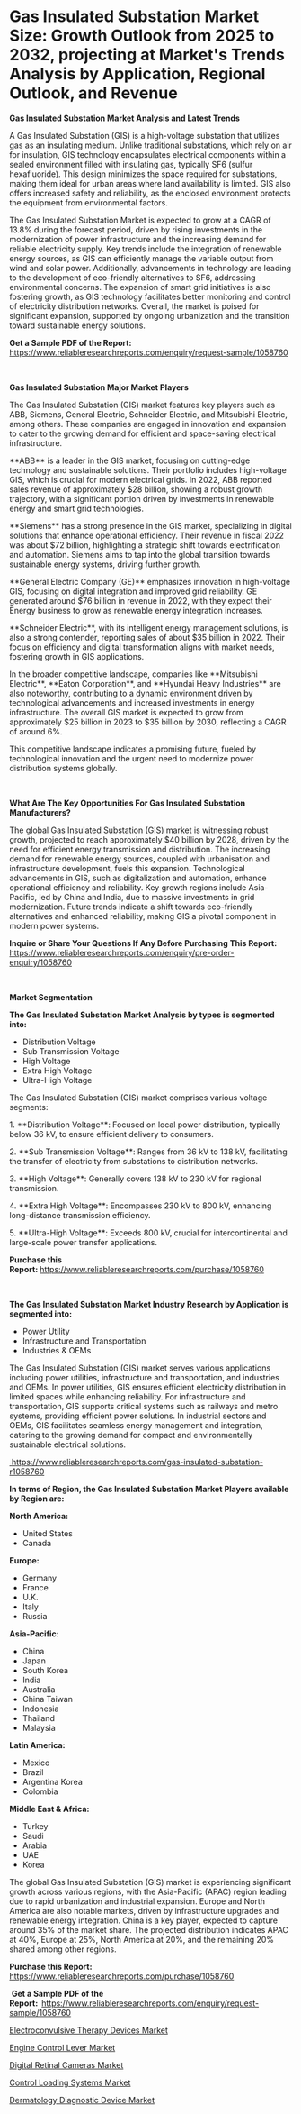 <p><h1>Gas Insulated Substation Market Size: Growth Outlook from 2025 to 2032, projecting at Market's Trends Analysis by Application, Regional Outlook, and Revenue</h1></p><p><strong>Gas Insulated Substation Market Analysis and Latest Trends</strong></p>
<p><p>A Gas Insulated Substation (GIS) is a high-voltage substation that utilizes gas as an insulating medium. Unlike traditional substations, which rely on air for insulation, GIS technology encapsulates electrical components within a sealed environment filled with insulating gas, typically SF6 (sulfur hexafluoride). This design minimizes the space required for substations, making them ideal for urban areas where land availability is limited. GIS also offers increased safety and reliability, as the enclosed environment protects the equipment from environmental factors.</p><p>The Gas Insulated Substation Market is expected to grow at a CAGR of 13.8% during the forecast period, driven by rising investments in the modernization of power infrastructure and the increasing demand for reliable electricity supply. Key trends include the integration of renewable energy sources, as GIS can efficiently manage the variable output from wind and solar power. Additionally, advancements in technology are leading to the development of eco-friendly alternatives to SF6, addressing environmental concerns. The expansion of smart grid initiatives is also fostering growth, as GIS technology facilitates better monitoring and control of electricity distribution networks. Overall, the market is poised for significant expansion, supported by ongoing urbanization and the transition toward sustainable energy solutions.</p></p>
<p><strong>Get a Sample PDF of the Report:&nbsp;</strong> <a href="https://www.reliableresearchreports.com/enquiry/request-sample/1058760?utm_campaign=2287&utm_medium=2&utm_source=Github&utm_content=ia&utm_term=08042025&utm_id=gas-insulated-substation">https://www.reliableresearchreports.com/enquiry/request-sample/1058760</a></p>
<p>&nbsp;</p>
<p><strong>Gas Insulated Substation Major Market Players</strong></p>
<p><p>The Gas Insulated Substation (GIS) market features key players such as ABB, Siemens, General Electric, Schneider Electric, and Mitsubishi Electric, among others. These companies are engaged in innovation and expansion to cater to the growing demand for efficient and space-saving electrical infrastructure.</p><p>**ABB** is a leader in the GIS market, focusing on cutting-edge technology and sustainable solutions. Their portfolio includes high-voltage GIS, which is crucial for modern electrical grids. In 2022, ABB reported sales revenue of approximately $28 billion, showing a robust growth trajectory, with a significant portion driven by investments in renewable energy and smart grid technologies.</p><p>**Siemens** has a strong presence in the GIS market, specializing in digital solutions that enhance operational efficiency. Their revenue in fiscal 2022 was about $72 billion, highlighting a strategic shift towards electrification and automation. Siemens aims to tap into the global transition towards sustainable energy systems, driving further growth.</p><p>**General Electric Company (GE)** emphasizes innovation in high-voltage GIS, focusing on digital integration and improved grid reliability. GE generated around $76 billion in revenue in 2022, with they expect their Energy business to grow as renewable energy integration increases.</p><p>**Schneider Electric**, with its intelligent energy management solutions, is also a strong contender, reporting sales of about $35 billion in 2022. Their focus on efficiency and digital transformation aligns with market needs, fostering growth in GIS applications.</p><p>In the broader competitive landscape, companies like **Mitsubishi Electric**, **Eaton Corporation**, and **Hyundai Heavy Industries** are also noteworthy, contributing to a dynamic environment driven by technological advancements and increased investments in energy infrastructure. The overall GIS market is expected to grow from approximately $25 billion in 2023 to $35 billion by 2030, reflecting a CAGR of around 6%. </p><p>This competitive landscape indicates a promising future, fueled by technological innovation and the urgent need to modernize power distribution systems globally.</p></p>
<p>&nbsp;</p>
<p><strong>What Are The Key Opportunities For Gas Insulated Substation Manufacturers?</strong></p>
<p><p>The global Gas Insulated Substation (GIS) market is witnessing robust growth, projected to reach approximately $40 billion by 2028, driven by the need for efficient energy transmission and distribution. The increasing demand for renewable energy sources, coupled with urbanisation and infrastructure development, fuels this expansion. Technological advancements in GIS, such as digitalization and automation, enhance operational efficiency and reliability. Key growth regions include Asia-Pacific, led by China and India, due to massive investments in grid modernization. Future trends indicate a shift towards eco-friendly alternatives and enhanced reliability, making GIS a pivotal component in modern power systems.</p></p>
<p><strong>Inquire or Share Your Questions If Any Before Purchasing This Report:</strong> <a href="https://www.reliableresearchreports.com/enquiry/pre-order-enquiry/1058760?utm_campaign=2287&utm_medium=2&utm_source=Github&utm_content=ia&utm_term=08042025&utm_id=gas-insulated-substation">https://www.reliableresearchreports.com/enquiry/pre-order-enquiry/1058760</a></p>
<p>&nbsp;</p>
<p><strong>Market Segmentation</strong></p>
<p><strong>The Gas Insulated Substation Market Analysis by types is segmented into:</strong></p>
<p><ul><li>Distribution Voltage</li><li>Sub Transmission Voltage</li><li>High Voltage</li><li>Extra High Voltage</li><li>Ultra-High Voltage</li></ul></p>
<p><p>The Gas Insulated Substation (GIS) market comprises various voltage segments: </p><p>1. **Distribution Voltage**: Focused on local power distribution, typically below 36 kV, to ensure efficient delivery to consumers. </p><p>2. **Sub Transmission Voltage**: Ranges from 36 kV to 138 kV, facilitating the transfer of electricity from substations to distribution networks. </p><p>3. **High Voltage**: Generally covers 138 kV to 230 kV for regional transmission. </p><p>4. **Extra High Voltage**: Encompasses 230 kV to 800 kV, enhancing long-distance transmission efficiency. </p><p>5. **Ultra-High Voltage**: Exceeds 800 kV, crucial for intercontinental and large-scale power transfer applications.</p></p>
<p><strong>Purchase this Report:&nbsp;</strong><a href="https://www.reliableresearchreports.com/purchase/1058760?utm_campaign=2287&utm_medium=2&utm_source=Github&utm_content=ia&utm_term=08042025&utm_id=gas-insulated-substation">https://www.reliableresearchreports.com/purchase/1058760</a></p>
<p>&nbsp;</p>
<p><strong>The Gas Insulated Substation Market Industry Research by Application is segmented into:</strong></p>
<p><ul><li>Power Utility</li><li>Infrastructure and Transportation</li><li>Industries & OEMs</li></ul></p>
<p><p>The Gas Insulated Substation (GIS) market serves various applications including power utilities, infrastructure and transportation, and industries and OEMs. In power utilities, GIS ensures efficient electricity distribution in limited spaces while enhancing reliability. For infrastructure and transportation, GIS supports critical systems such as railways and metro systems, providing efficient power solutions. In industrial sectors and OEMs, GIS facilitates seamless energy management and integration, catering to the growing demand for compact and environmentally sustainable electrical solutions.</p></p>
<p><a href="https://www.reliableresearchreports.com/gas-insulated-substation-r1058760?utm_campaign=2287&utm_medium=2&utm_source=Github&utm_content=ia&utm_term=08042025&utm_id=gas-insulated-substation">&nbsp;https://www.reliableresearchreports.com/gas-insulated-substation-r1058760</a></p>
<p><strong>In terms of Region, the Gas Insulated Substation Market Players available by Region are:</strong></p>
<p>
    <p> <strong> North America: </strong>
        <ul>
            <li>United States</li>
            <li>Canada</li>
        </ul>
        </p> 
    <p> <strong> Europe: </strong>
        <ul>
            <li>Germany</li>
            <li>France</li>
            <li>U.K.</li>
            <li>Italy</li>
            <li>Russia</li>
        </ul>
        </p> 
    <p> <strong> Asia-Pacific: </strong>
        <ul>
            <li>China</li>
            <li>Japan</li>
            <li>South Korea</li>
            <li>India</li>
            <li>Australia</li>
            <li>China Taiwan</li>
            <li>Indonesia</li>
            <li>Thailand</li>
            <li>Malaysia</li>
        </ul>
        </p> 
    <p> <strong> Latin America: </strong>
        <ul>
            <li>Mexico</li>
            <li>Brazil</li>
            <li>Argentina Korea</li>
            <li>Colombia</li>
        </ul>
        </p> 
    <p> <strong> Middle East & Africa: </strong>
        <ul>
            <li>Turkey</li>
            <li>Saudi</li>
            <li>Arabia</li>
            <li>UAE</li>
            <li>Korea</li>
        </ul>
    </p>
    </p>
<p><p>The global Gas Insulated Substation (GIS) market is experiencing significant growth across various regions, with the Asia-Pacific (APAC) region leading due to rapid urbanization and industrial expansion. Europe and North America are also notable markets, driven by infrastructure upgrades and renewable energy integration. China is a key player, expected to capture around 35% of the market share. The projected distribution indicates APAC at 40%, Europe at 25%, North America at 20%, and the remaining 20% shared among other regions.</p></p>
<p><strong>Purchase this Report: </strong><a href="https://www.reliableresearchreports.com/purchase/1058760?utm_campaign=2287&utm_medium=2&utm_source=Github&utm_content=ia&utm_term=08042025&utm_id=gas-insulated-substation">https://www.reliableresearchreports.com/purchase/1058760</a></p>
<p>&nbsp;<strong>Get a Sample PDF of the Report:&nbsp;&nbsp;</strong><a href="https://www.reliableresearchreports.com/enquiry/request-sample/1058760?utm_campaign=2287&utm_medium=2&utm_source=Github&utm_content=ia&utm_term=08042025&utm_id=gas-insulated-substation">https://www.reliableresearchreports.com/enquiry/request-sample/1058760</a></p>
<p><strong></strong></p>
<p><p><a href="https://www.linkedin.com/pulse/electroconvulsive-therapy-devices-market-analysis-present-ihgjf?utm_campaign=2287&utm_medium=2&utm_source=Github&utm_content=ia&utm_term=08042025&utm_id=gas-insulated-substation">Electroconvulsive Therapy Devices Market</a></p><p><a href="https://github.com/sakourkishev/Market-Research-Report-List-1/blob/main/engine-control-lever-market.md?utm_campaign=2287&utm_medium=2&utm_source=Github&utm_content=ia&utm_term=08042025&utm_id=gas-insulated-substation">Engine Control Lever Market</a></p><p><a href="https://www.linkedin.com/pulse/forecasting-trends-digital-retinal-cameras-market-sales-revenue-iluce?utm_campaign=2287&utm_medium=2&utm_source=Github&utm_content=ia&utm_term=08042025&utm_id=gas-insulated-substation">Digital Retinal Cameras Market</a></p><p><a href="https://github.com/bordzjisela/Market-Research-Report-List-1/blob/main/control-loading-systems-market.md?utm_campaign=2287&utm_medium=2&utm_source=Github&utm_content=ia&utm_term=08042025&utm_id=gas-insulated-substation">Control Loading Systems Market</a></p><p><a href="https://www.linkedin.com/pulse/global-dermatology-diagnostic-device-market-size-andtrends-4d4ee?utm_campaign=2287&utm_medium=2&utm_source=Github&utm_content=ia&utm_term=08042025&utm_id=gas-insulated-substation">Dermatology Diagnostic Device Market</a></p></p>